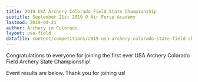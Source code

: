 ```yaml
---
title: 2019 USA Archery Colorado Field State Championship
subtitle: September 21st 2019 @ Air Force Academy
lastmod: 2019-09-21
author: Archery in Colorado
layout: usa-field
datafile: content/competitions/2019-usa-archery-colorado-state-field-championship.json
---
```

Congratulations to everyone for joining the first ever USA Archery Colorado Field Archery State Championship!

<!-- more -->

Event results are below.  Thank you for joining us!